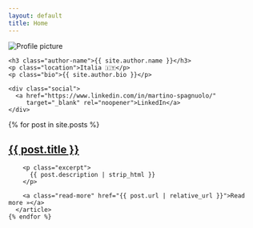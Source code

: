 ```yaml
---
layout: default
title: Home
---
```


<div class="layout">

  <!-- SIDEBAR -------------------------------------------------->
  <aside class="sidebar">
    <img src="https://avatars.githubusercontent.com/u/143962203?v=4"
         alt="Profile picture" class="profile-pic">

    <h3 class="author-name">{{ site.author.name }}</h3>
    <p class="location">Italia 🇮🇹</p>
    <p class="bio">{{ site.author.bio }}</p>

    <div class="social">
      <a href="https://www.linkedin.com/in/martino-spagnuolo/"
         target="_blank" rel="noopener">LinkedIn</a>
    </div>
  </aside>

  <!-- POST GRID ----------------------------------------------->
  <section class="posts-grid">
    {% for post in site.posts %}
      <article class="post-card">
        <h2>
          <a href="{{ post.url | relative_url }}">{{ post.title }}</a>
        </h2>

        <p class="excerpt">
          {{ post.description | strip_html }}
        </p>

        <a class="read-more" href="{{ post.url | relative_url }}">Read more »</a>
      </article>
    {% endfor %}
  </section>

</div>
